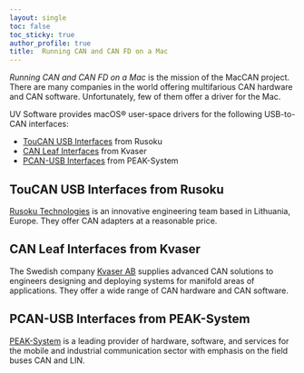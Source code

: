 ```yaml
---
layout: single
toc: false
toc_sticky: true
author_profile: true
title:  Running CAN and CAN FD on a Mac
---
```

_Running CAN and CAN FD on a Mac_ is the mission of the MacCAN project.
There are many companies in the world offering multifarious CAN hardware and CAN software.
Unfortunately, few of them offer a driver for the Mac.

UV&nbsp;Software provides macOS&reg; user-space drivers for the following USB-to-CAN interfaces:
- [TouCAN USB Interfaces](/drivers/RusokuCAN/) from Rusoku
- [CAN Leaf Interfaces](/drivers/KvaserCAN/) from Kvaser
- [PCAN-USB Interfaces](/drivers/libPCBUSB.html) from PEAK-System

## TouCAN USB Interfaces from Rusoku
[Rusoku Technologies](https://rusoku.com) is an innovative engineering team based in Lithuania, Europe.
They offer CAN adapters at a reasonable price.

## CAN Leaf Interfaces from Kvaser
The Swedish company [Kvaser AB](https://kvaser.com) supplies advanced CAN solutions to engineers designing and deploying systems for manifold areas of applications.
They offer a wide range of CAN hardware and CAN software.

## PCAN-USB Interfaces from PEAK-System
[PEAK-System](https://www.peak-system.com) is a leading provider of hardware, software, and services for the mobile and industrial communication sector with emphasis on the field buses CAN and LIN.
